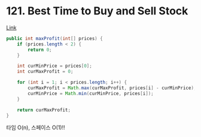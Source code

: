 # 121. Best Time to Buy and Sell Stock

[Link](https://leetcode.com/problems/best-time-to-buy-and-sell-stock/)

```java
public int maxProfit(int[] prices) {
    if (prices.length < 2) {
        return 0;
    }

    int curMinPrice = prices[0];
    int curMaxProfit = 0;

    for (int i = 1; i < prices.length; i++) {
        curMaxProfit = Math.max(curMaxProfit, prices[i] - curMinPrice);
        curMinPrice = Math.min(curMinPrice, prices[i]);
    }

    return curMaxProfit;
}
```

타임 O(n), 스페이스 O(1)!!
